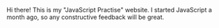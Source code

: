 Hi there! This is my "JavaScript Practise" website. I started JavaScript a month ago, so any constructive feedback will be great.
